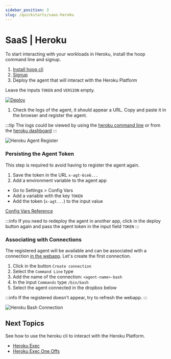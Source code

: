 ```yaml
---
sidebar_position: 3
slug: /quickstarts/saas-heroku
---
```


# SaaS | Heroku

To start interacting with your workloads in Heroku, install the hoop command line and signup.

1. [Install hoop cli](cli.md)
2. [Signup](https://app.hoop.dev)
3. Deploy the agent that will interact with the Heroku Platform

Leave the inputs `TOKEN` and `VERSION` empty.

[![Deploy](https://www.herokucdn.com/deploy/button.svg)](https://heroku.com/deploy?template=https://github.com/hoophq/heroku-hoop-agent)

1. Check the logs of the agent, it should appear a URL. Copy and paste it in the browser and register the agent.

:::tip
The logs could be viewed by using the [heroku command line](https://devcenter.heroku.com/articles/logging#view-logs) or from the [heroku dashboard](https://devcenter.heroku.com/articles/logging#view-logs-with-the-heroku-dashboard)
:::

![Heroku Agent Register](https://hoopartifacts.s3.amazonaws.com/screenshots/9-heroku-logs-agent-register.png)

### Persisting the Agent Token

This step is required to avoid having to register the agent again.

1. Save the token in the URL `x-agt-6ce6...`
2. Add a environment variable to the agent app

- Go to Settings > Config Vars
- Add a variable with the key `TOKEN`
- Add the token (`x-agt...`) to the input value

[Config Vars Reference](https://devcenter.heroku.com/articles/config-vars)

:::info
If you need to redeploy the agent in another app, click in the deploy button again and pass the agent token in the input field `TOKEN`
:::

### Associating with Connections

The registered agent will be available and can be associated with a connection [in the webapp](https://app.hoop.dev/connections). Let's create the first connection.

1. Click in the button `Create connection`
2. Select the `Command Line` type
3. Add the name of the connection: `<agent-name>-bash`
4. In the input `Commands` type `/bin/bash`
5. Select the agent connected in the dropbox below

:::info
If the registered doesn't appear, try to refresh the webapp.
:::

![Heroku Bash Connection](https://hoopartifacts.s3.amazonaws.com/screenshots/10-heroku-bash-connection.png)

## Next Topics

See how to use the heroku cli to interact with the Heroku Platform.

- [Heroku Exec](../usecases/heroku-exec.md)
- [Heroku Exec One Offs](../usecases/heroku-oneoff.md)
